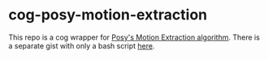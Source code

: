 # cog-posy-motion-extraction

This repo is a cog wrapper for [Posy's Motion Extraction algorithm](https://www.youtube.com/watch?v=NSS6yAMZF78). There is a separate gist with only a bash script [here](https://gist.github.com/chigozienri/0ac602c3bc7d6c5fab9f0c6839f4ad6f).
